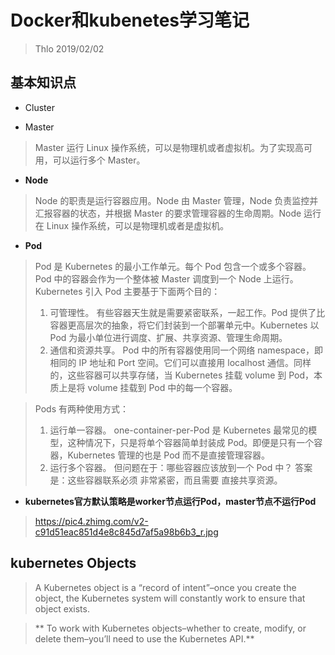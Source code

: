 # Docker和kubenetes学习笔记

> Thlo 2019/02/02

## 基本知识点

+ Cluster

+ Master

> Master 运行 Linux 操作系统，可以是物理机或者虚拟机。为了实现高可用，可以运行多个 Master。

+ **Node**

> Node 的职责是运行容器应用。Node 由 Master 管理，Node 负责监控并汇报容器的状态，并根据 Master 的要求管理容器的生命周期。Node 运行在 Linux 操作系统，可以是物理机或者是虚拟机。

+ **Pod**

>Pod 是 Kubernetes 的最小工作单元。每个 Pod 包含一个或多个容器。Pod 中的容器会作为一个整体被 Master 调度到一个 Node 上运行。
Kubernetes 引入 Pod 主要基于下面两个目的：
>1. 可管理性。
有些容器天生就是需要紧密联系，一起工作。Pod 提供了比容器更高层次的抽象，将它们封装到一个部署单元中。Kubernetes 以 Pod 为最小单位进行调度、扩展、共享资源、管理生命周期。
>2. 通信和资源共享。
Pod 中的所有容器使用同一个网络 namespace，即相同的 IP 地址和 Port 空间。它们可以直接用 localhost 通信。同样的，这些容器可以共享存储，当 Kubernetes 挂载 volume 到 Pod，本质上是将 volume 挂载到 Pod 中的每一个容器。

>Pods 有两种使用方式：
>1. 运行单一容器。
one-container-per-Pod 是 Kubernetes 最常见的模型，这种情况下，只是将单个容器简单封装成 Pod。即便是只有一个容器，Kubernetes 管理的也是 Pod 而不是直接管理容器。
>2. 运行多个容器。
但问题在于：哪些容器应该放到一个 Pod 中？ 
答案是：这些容器联系必须 非常紧密，而且需要 直接共享资源。

+ **kubernetes官方默认策略是worker节点运行Pod，master节点不运行Pod**

><https://pic4.zhimg.com/v2-c91d51eac851d4e8c845d7af5a98b6b3_r.jpg>

## kubernetes Objects

>A Kubernetes object is a “record of intent”–once you create the object, the Kubernetes system will constantly work to ensure that object exists.

>** To work with Kubernetes objects–whether to create, modify, or delete them–you’ll need to use the Kubernetes API.**
